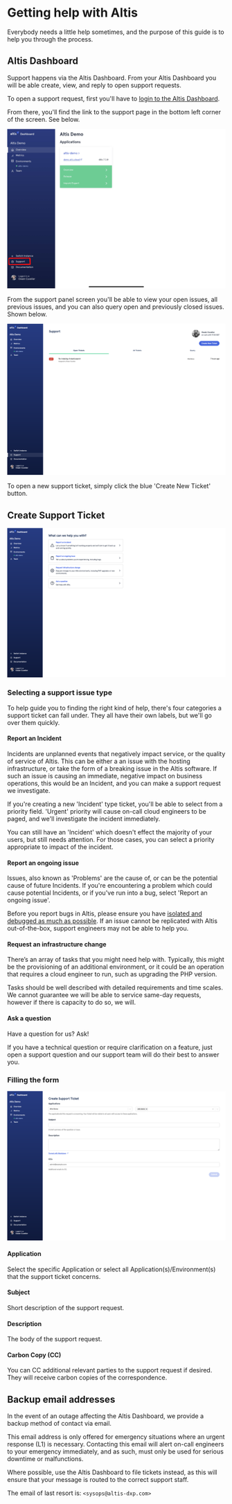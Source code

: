 # Getting help with Altis

Everybody needs a little help sometimes, and the purpose of this guide is to help you through the process.

## Altis Dashboard

Support happens via the Altis Dashboard. From your Altis Dashboard you will be able create, view, and reply to open support
requests.

To open a support request, first you'll have to [login to the Altis Dashboard](https://dashboard.altis-dxp.com/).

From there, you'll find the link to the support page in the bottom left corner of the screen. See below.

![Altis Dashboard support link](../assets/altis-support-button.png)

From the support panel screen you'll be able to view your open issues, all previous issues, and you can also query open and
previously closed issues. Shown below.

![Altis Dashboard support link](../assets/altis-support-overview.png)

To open a new support ticket, simply click the blue 'Create New Ticket' button.

## Create Support Ticket

![Altis Dashboard support link](../assets/altis-support-ticket-type.png)

### Selecting a support issue type

To help guide you to finding the right kind of help, there's four categories a support ticket can fall under. They all have their
own labels, but we'll go over them quickly.

#### Report an Incident

Incidents are unplanned events that negatively impact service, or the quality of service of Altis. This can be either a an issue
with the hosting infrastructure, or take the form of a breaking issue in the Altis software.
If such an issue is causing an immediate, negative impact on business operations, this would be an Incident, and you can make a
support request we investigate.

If you're creating a new 'Incident' type ticket, you'll be able to select from a priority field.
'Urgent' priority will cause on-call cloud engineers to be paged, and we'll investigate the incident immediately.

You can still have an 'Incident' which doesn't effect the majority of your users, but still needs attention. For those cases, you
can select a priority appropriate to impact of the incident.

#### Report an ongoing issue

Issues, also known as 'Problems' are the cause of, or can be the potential cause of future Incidents. If you're encountering a
problem which could cause potential Incidents, or if you've run into a bug, select 'Report an ongoing issue'.

Before you report bugs in Altis, please ensure you have [isolated and debugged as much as possible](debugging.md). If an issue
cannot be replicated with Altis out-of-the-box, support engineers may not be able to help you.

#### Request an infrastructure change

There’s an array of tasks that you might need help with. Typically, this might be the provisioning of an additional environment, or
it could be an operation that requires a cloud engineer to run, such as upgrading the PHP version.

Tasks should be well described with detailed requirements and time scales. We cannot guarantee we will be able to service same-day
requests, however if there is capacity to do so, we will.

#### Ask a question

Have a question for us? Ask!

If you have a technical question or require clarification on a feature, just open a support question and our support team will do
their best to answer you.

### Filling the form

![Altis Dashboard support link](../assets/altis-support-ticket-form.png)

#### Application

Select the specific Application or select all Application(s)/Environment(s) that the support ticket concerns.

#### Subject

Short description of the support request.

#### Description

The body of the support request.

#### Carbon Copy (CC)

You can CC additional relevant parties to the support request if desired. They will receive carbon copies of the correspondence.

## Backup email addresses

In the event of an outage affecting the Altis Dashboard, we provide a backup method of contact via email.

This email address is only offered for emergency situations where an urgent response (L1) is necessary. Contacting this email will
alert on-call engineers to your emergency immediately, and as such, must only be used for serious downtime or malfunctions.

Where possible, use the Altis Dashboard to file tickets instead, as this will ensure that your message is routed to the correct
support staff.

The email of last resort is: `<sysops@altis-dxp.com>`
